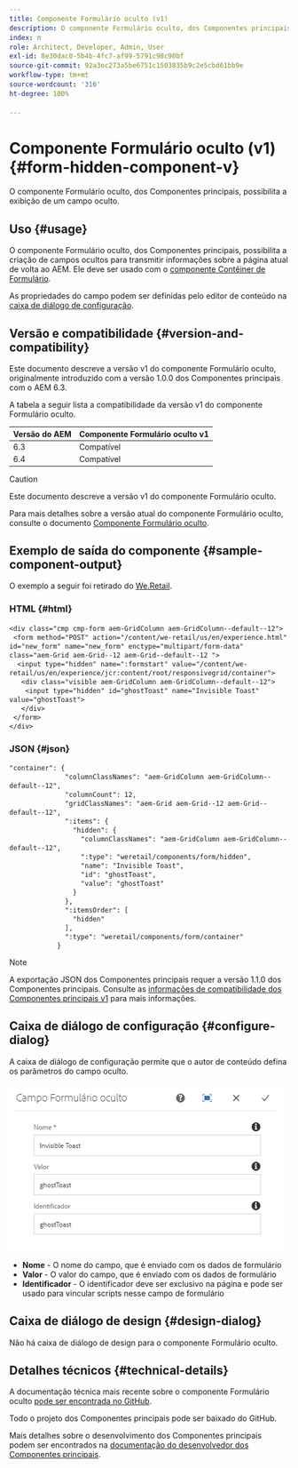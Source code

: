 ```yaml
---
title: Componente Formulário oculto (v1)
description: O componente Formulário oculto, dos Componentes principais, possibilita a exibição de um campo oculto.
index: n
role: Architect, Developer, Admin, User
exl-id: 8e30dac0-5b4b-4fc7-af99-5791c98c90bf
source-git-commit: 92a3ec273a5be6751c1503835b9c2e5cbd61bb9e
workflow-type: tm+mt
source-wordcount: '316'
ht-degree: 100%

---
```



# Componente Formulário oculto (v1) {#form-hidden-component-v}

O componente Formulário oculto, dos Componentes principais, possibilita a exibição de um campo oculto.

## Uso {#usage}

O componente Formulário oculto, dos Componentes principais, possibilita a criação de campos ocultos para transmitir informações sobre a página atual de volta ao AEM. Ele deve ser usado com o [componente Contêiner de Formulário](form-container-v1.md).

As propriedades do campo podem ser definidas pelo editor de conteúdo na [caixa de diálogo de configuração](#configure-dialog).

## Versão e compatibilidade {#version-and-compatibility}

Este documento descreve a versão v1 do componente Formulário oculto, originalmente introduzido com a versão 1.0.0 dos Componentes principais com o AEM 6.3.

A tabela a seguir lista a compatibilidade da versão v1 do componente Formulário oculto.

| Versão do AEM | Componente Formulário oculto v1 |
|--- |--- |
| 6.3 | Compatível |
| 6.4 | Compatível |

>[!CAUTION]
>
>Este documento descreve a versão v1 do componente Formulário oculto.
>
>Para mais detalhes sobre a versão atual do componente Formulário oculto, consulte o documento [Componente Formulário oculto](/help/components/forms/form-hidden.md).

## Exemplo de saída do componente {#sample-component-output}

O exemplo a seguir foi retirado do [We.Retail](https://experienceleague.adobe.com/docs/experience-manager-64/developing/bestpractices/we-retail/we-retail.html?lang=pt-BR).

### HTML {#html}

```
<div class="cmp cmp-form aem-GridColumn aem-GridColumn--default--12">
 <form method="POST" action="/content/we-retail/us/en/experience.html" id="new_form" name="new_form" enctype="multipart/form-data" class="aem-Grid aem-Grid--12 aem-Grid--default--12 ">
  <input type="hidden" name=":formstart" value="/content/we-retail/us/en/experience/jcr:content/root/responsivegrid/container">
   <div class="visible aem-GridColumn aem-GridColumn--default--12">
    <input type="hidden" id="ghostToast" name="Invisible Toast" value="ghostToast">
   </div>
 </form>
</div>
```

### JSON {#json}

```
"container": {
              "columnClassNames": "aem-GridColumn aem-GridColumn--default--12",
              "columnCount": 12,
              "gridClassNames": "aem-Grid aem-Grid--12 aem-Grid--default--12",
              ":items": {
                "hidden": {
                  "columnClassNames": "aem-GridColumn aem-GridColumn--default--12",
                  ":type": "weretail/components/form/hidden",
                  "name": "Invisible Toast",
                  "id": "ghostToast",
                  "value": "ghostToast"
                }
              },
              ":itemsOrder": [
                "hidden"
              ],
              ":type": "weretail/components/form/container"
            }
```

>[!NOTE]
>
>A exportação JSON dos Componentes principais requer a versão 1.1.0 dos Componentes principais. Consulte as [informações de compatibilidade dos Componentes principais v1](/help/versions.md#release-history-and-compatibility) para mais informações.

## Caixa de diálogo de configuração {#configure-dialog}

A caixa de diálogo de configuração permite que o autor de conteúdo defina os parâmetros do campo oculto.

![](/help/assets/chlimage_1-26.png)

* **Nome** - O nome do campo, que é enviado com os dados de formulário
* **Valor** - O valor do campo, que é enviado com os dados de formulário
* **Identificador** - O identificador deve ser exclusivo na página e pode ser usado para vincular scripts nesse campo de formulário

## Caixa de diálogo de design {#design-dialog}

Não há caixa de diálogo de design para o componente Formulário oculto.

## Detalhes técnicos {#technical-details}

A documentação técnica mais recente sobre o componente Formulário oculto [pode ser encontrada no GitHub](https://github.com/adobe/aem-core-wcm-components/tree/master/content/src/content/jcr_root/apps/core/wcm/components/form/hidden/v1/hidden).

Todo o projeto dos Componentes principais pode ser baixado do GitHub.

Mais detalhes sobre o desenvolvimento dos Componentes principais podem ser encontrados na [documentação do desenvolvedor dos Componentes principais](/help/developing/overview.md).
